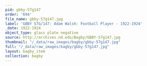 ```yaml
---
pid: gbby-57g147
order: '694'
file_name: gbby-57g147.jpg
label: 'GBBY 57G/147: Adam Walsh: Football Player - 1922-1924'
_date: 1922-1924
object_type: glass plate negative
source: http://archives.nd.edu/Bagby/GBBY-57g147.jpg
thumbnail: "/_data/raw_images/bagby/gbby-57g147.jpg"
full: "/_data/raw_images/bagby/gbby-57g147.jpg"
layout: bagby_item
collection: bagby
---
```

